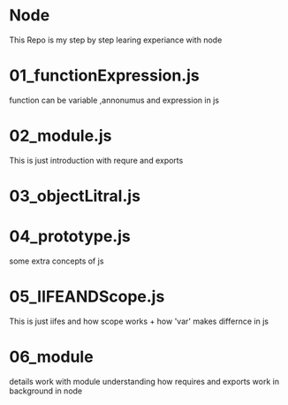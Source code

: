 # Node

This Repo is my step by step learing experiance with node 

# 01_functionExpression.js

function can be variable ,annonumus and expression in js 

# 02_module.js

This is just introduction with  requre and exports 



# 03_objectLitral.js
# 04_prototype.js

some extra concepts of js


# 05_IIFEANDScope.js

This is just iifes and how scope works + how 'var' makes differnce in js

# 06_module
details work with module understanding how requires and exports work in  background in node 
